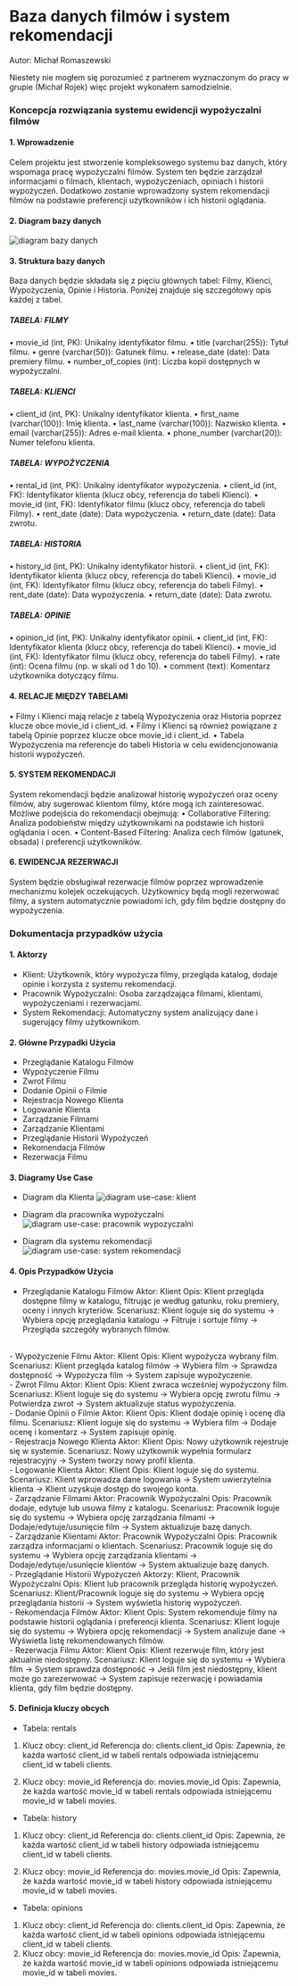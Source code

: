 # Baza danych filmów i system rekomendacji
Autor: Michał Romaszewski

Niestety nie mogłem się porozumieć z partnerem wyznaczonym do pracy w grupie (Michał Rojek) więc projekt wykonałem samodzielnie.

### Koncepcja rozwiązania systemu ewidencji wypożyczalni filmów

#### 1. Wprowadzenie
Celem projektu jest stworzenie kompleksowego systemu baz danych, który wspomaga pracę wypożyczalni filmów. System ten będzie zarządzał informacjami o filmach, klientach, wypożyczeniach, opiniach i historii wypożyczeń. Dodatkowo zostanie wprowadzony system rekomendacji filmów na podstawie preferencji użytkowników i ich historii oglądania.

#### 2. Diagram bazy danych
![diagram bazy danych](images/db-diagram.png)

#### 3. Struktura bazy danych
Baza danych będzie składała się z pięciu głównych tabel: Filmy, Klienci, Wypożyczenia, Opinie i Historia. 
Poniżej znajduje się szczegółowy opis każdej z tabel.

##### TABELA: FILMY
•	movie_id (int, PK): Unikalny identyfikator filmu.
•	title (varchar(255)): Tytuł filmu.
•	genre (varchar(50)): Gatunek filmu.
•	release_date (date): Data premiery filmu.
•	number_of_copies (int): Liczba kopii dostępnych w wypożyczalni.

##### TABELA: KLIENCI
•	client_id (int, PK): Unikalny identyfikator klienta.
•	first_name (varchar(100)): Imię klienta.
•	last_name (varchar(100)): Nazwisko klienta.
•	email (varchar(255)): Adres e-mail klienta.
•	phone_number (varchar(20)): Numer telefonu klienta.

##### TABELA: WYPOŻYCZENIA
•	rental_id (int, PK): Unikalny identyfikator wypożyczenia.
•	client_id (int, FK): Identyfikator klienta (klucz obcy, referencja do tabeli Klienci).
•	movie_id (int, FK): Identyfikator filmu (klucz obcy, referencja do tabeli Filmy).
•	rent_date (date): Data wypożyczenia.
•	return_date (date): Data zwrotu.

##### TABELA: HISTORIA
•	history_id (int, PK): Unikalny identyfikator historii.
•	client_id (int, FK): Identyfikator klienta (klucz obcy, referencja do tabeli Klienci).
•	movie_id (int, FK): Identyfikator filmu (klucz obcy, referencja do tabeli Filmy).
•	rent_date (date): Data wypożyczenia.
•	return_date (date): Data zwrotu.

##### TABELA: OPINIE
•	opinion_id (int, PK): Unikalny identyfikator opinii.
•	client_id (int, FK): Identyfikator klienta (klucz obcy, referencja do tabeli Klienci).
•	movie_id (int, FK): Identyfikator filmu (klucz obcy, referencja do tabeli Filmy).
•	rate (int): Ocena filmu (np. w skali od 1 do 10).
•	comment (text): Komentarz użytkownika dotyczący filmu.

#### 4. RELACJE MIĘDZY TABELAMI
•	Filmy i Klienci mają relacje z tabelą Wypożyczenia oraz Historia poprzez klucze obce movie_id i client_id.
•	Filmy i Klienci są również powiązane z tabelą Opinie poprzez klucze obce movie_id i client_id.
•	Tabela Wypożyczenia ma referencje do tabeli Historia w celu ewidencjonowania historii wypożyczeń.

#### 5. SYSTEM REKOMENDACJI
System rekomendacji będzie analizował historię wypożyczeń oraz oceny filmów, aby sugerować klientom filmy, które mogą ich zainteresować. Możliwe podejścia do rekomendacji obejmują:
•	Collaborative Filtering: Analiza podobieństw między użytkownikami na podstawie ich historii oglądania i ocen.
•	Content-Based Filtering: Analiza cech filmów (gatunek, obsada) i preferencji użytkowników.

#### 6. EWIDENCJA REZERWACJI
System będzie obsługiwał rezerwacje filmów poprzez wprowadzenie mechanizmu kolejek oczekujących. Użytkownicy będą mogli rezerwować filmy, a system automatycznie powiadomi ich, gdy film będzie dostępny do wypożyczenia.

### Dokumentacja przypadków użycia
#### 1. Aktorzy
- Klient: Użytkownik, który wypożycza filmy, przegląda katalog, dodaje opinie i korzysta z systemu rekomendacji.
- Pracownik Wypożyczalni: Osoba zarządzająca filmami, klientami, wypożyczeniami i rezerwacjami.
- System Rekomendacji: Automatyczny system analizujący dane i sugerujący filmy użytkownikom.

#### 2. Główne Przypadki Użycia
- Przeglądanie Katalogu Filmów
- Wypożyczenie Filmu
- Zwrot Filmu
- Dodanie Opinii o Filmie
- Rejestracja Nowego Klienta
- Logowanie Klienta
- Zarządzanie Filmami
- Zarządzanie Klientami
- Przeglądanie Historii Wypożyczeń
- Rekomendacja Filmów
- Rezerwacja Filmu

#### 3. Diagramy Use Case
- Diagram dla Klienta
![diagram use-case: klient](images/use-case/klient.png)

- Diagram dla pracownika wypożyczalni
![diagram use-case: pracownik wypozyczalni](images/use-case/pracownik-wypozyczalni.png)

- Diagram dla systemu rekomendacji
![diagram use-case: system rekomendacji](images/use-case/system-rekomendacji.png)

#### 4. Opis Przypadków Użycia
- Przeglądanie Katalogu Filmów
Aktor: Klient
Opis: Klient przegląda dostępne filmy w katalogu, filtrując je według gatunku, roku premiery, oceny i innych kryteriów.
Scenariusz: Klient loguje się do systemu -> Wybiera opcję przeglądania katalogu -> Filtruje i sortuje filmy -> Przegląda szczegóły wybranych filmów.
<br>
- Wypożyczenie Filmu
Aktor: Klient
Opis: Klient wypożycza wybrany film.
Scenariusz: Klient przegląda katalog filmów -> Wybiera film -> Sprawdza dostępność -> Wypożycza film -> System zapisuje wypożyczenie.
<br>
- Zwrot Filmu
Aktor: Klient
Opis: Klient zwraca wcześniej wypożyczony film.
Scenariusz: Klient loguje się do systemu -> Wybiera opcję zwrotu filmu -> Potwierdza zwrot -> System aktualizuje status wypożyczenia.
<br>
- Dodanie Opinii o Filmie
Aktor: Klient
Opis: Klient dodaje opinię i ocenę dla filmu.
Scenariusz: Klient loguje się do systemu -> Wybiera film -> Dodaje ocenę i komentarz -> System zapisuje opinię.
<br>
- Rejestracja Nowego Klienta
Aktor: Klient
Opis: Nowy użytkownik rejestruje się w systemie.
Scenariusz: Nowy użytkownik wypełnia formularz rejestracyjny -> System tworzy nowy profil klienta.
<br>
- Logowanie Klienta
Aktor: Klient
Opis: Klient loguje się do systemu.
Scenariusz: Klient wprowadza dane logowania -> System uwierzytelnia klienta -> Klient uzyskuje dostęp do swojego konta.
<br>
- Zarządzanie Filmami
Aktor: Pracownik Wypożyczalni
Opis: Pracownik dodaje, edytuje lub usuwa filmy z katalogu.
Scenariusz: Pracownik loguje się do systemu -> Wybiera opcję zarządzania filmami -> Dodaje/edytuje/usunięcie film -> System aktualizuje bazę danych.
<br>
- Zarządzanie Klientami
Aktor: Pracownik Wypożyczalni
Opis: Pracownik zarządza informacjami o klientach.
Scenariusz: Pracownik loguje się do systemu -> Wybiera opcję zarządzania klientami -> Dodaje/edytuje/usunięcie klientów -> System aktualizuje bazę danych.
<br>
- Przeglądanie Historii Wypożyczeń
Aktorzy: Klient, Pracownik Wypożyczalni
Opis: Klient lub pracownik przegląda historię wypożyczeń.
Scenariusz: Klient/Pracownik loguje się do systemu -> Wybiera opcję przeglądania historii -> System wyświetla historię wypożyczeń.
<br>
- Rekomendacja Filmów
Aktor: Klient
Opis: System rekomenduje filmy na podstawie historii oglądania i preferencji klienta.
Scenariusz: Klient loguje się do systemu -> Wybiera opcję rekomendacji -> System analizuje dane -> Wyświetla listę rekomendowanych filmów.
<br>
- Rezerwacja Filmu
Aktor: Klient
Opis: Klient rezerwuje film, który jest aktualnie niedostępny.
Scenariusz: Klient loguje się do systemu -> Wybiera film -> System sprawdza dostępność -> Jeśli film jest niedostępny, klient może go zarezerwować -> System zapisuje rezerwację i powiadamia klienta, gdy film będzie dostępny.

#### 5. Definicja kluczy obcych

- Tabela: rentals
1. Klucz obcy: client_id
Referencja do: clients.client_id
Opis: Zapewnia, że każda wartość client_id w tabeli rentals odpowiada istniejącemu client_id w tabeli clients.

2. Klucz obcy: movie_id
Referencja do: movies.movie_id
Opis: Zapewnia, że każda wartość movie_id w tabeli rentals odpowiada istniejącemu movie_id w tabeli movies.

- Tabela: history
1. Klucz obcy: client_id
Referencja do: clients.client_id
Opis: Zapewnia, że każda wartość client_id w tabeli history odpowiada istniejącemu client_id w tabeli clients.

2. Klucz obcy: movie_id
Referencja do: movies.movie_id
Opis: Zapewnia, że każda wartość movie_id w tabeli history odpowiada istniejącemu movie_id w tabeli movies.

- Tabela: opinions
1. Klucz obcy: client_id
Referencja do: clients.client_id
Opis: Zapewnia, że każda wartość client_id w tabeli opinions odpowiada istniejącemu client_id w tabeli clients.
2. Klucz obcy: movie_id
Referencja do: movies.movie_id
Opis: Zapewnia, że każda wartość movie_id w tabeli opinions odpowiada istniejącemu movie_id w tabeli movies.
